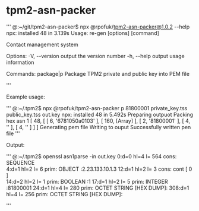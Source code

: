 # tpm2-asn-packer


'''
@:~/git/tpm2-asn-packer$ npx @rpofuk/tpm2-asn-packer@1.0.2 --help
npx: installed 48 in 3.139s
Usage: re-gen [options] [command]

Contact management system

Options:
  -V, --version                                            output the version number
  -h, --help                                               output usage information

Commands:
  package|p <objectId> <privateKey> <publicKey> <outFile>  Package TPM2 private and public key into PEM file

'''


Example usage:

'''
@:~/.tpm2$ npx @rpofuk/tpm2-asn-packer p 81800001 private_key.tss public_key.tss out.key
npx: installed 48 in 5.492s
Preparing outpuot
Packing hex asn 1
[ 48,
  [ [ 6, '6781050a0103' ],
    [ 160, [Array] ],
    [ 2, '81800001' ],
    [ 4,
      '<!-- HEX -->' ],
    [ 4,
      '<!-- HEX -->' ] ] ]
Generating pem file
Writing to ouput
Successfully written pen file
'''


Output:

'''
@:~/.tpm2$ openssl asn1parse -in  out.key 
    0:d=0  hl=4 l= 564 cons: SEQUENCE          
    4:d=1  hl=2 l=   6 prim: OBJECT            :2.23.133.10.1.3
   12:d=1  hl=2 l=   3 cons: cont [ 0 ]        
   14:d=2  hl=2 l=   1 prim: BOOLEAN           :1
   17:d=1  hl=2 l=   5 prim: INTEGER           :81800001
   24:d=1  hl=4 l= 280 prim: OCTET STRING      [HEX DUMP]: <!-- HEX -->
  308:d=1  hl=4 l= 256 prim: OCTET STRING      [HEX DUMP]: <!-- HEX -->

'''
